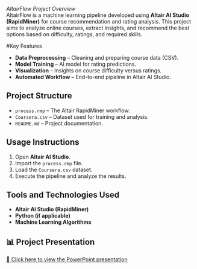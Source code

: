 *AltairFlow*
*Project Overview*  
AltairFlow is a machine learning pipeline developed using **Altair AI Studio (RapidMiner)** for course recommendation and rating analysis. This project aims to analyze online courses, extract insights, and recommend the best options based on difficulty, ratings, and required skills.  

#Key Features 
- **Data Preprocessing** – Cleaning and preparing course data (CSV).  
- **Model Training** – AI model for rating predictions.  
- **Visualization** – Insights on course difficulty versus ratings.  
- **Automated Workflow** – End-to-end pipeline in Altair AI Studio.  

## **Project Structure**  
- `process.rmp` – The Altair RapidMiner workflow.  
- `Coursera.csv` – Dataset used for training and analysis.  
- `README.md` – Project documentation.  

## **Usage Instructions**  
1. Open **Altair AI Studio**.  
2. Import the `process.rmp` file.  
3. Load the `Coursera.csv` dataset.  
4. Execute the pipeline and analyze the results.  

## **Tools and Technologies Used**  
- **Altair AI Studio (RapidMiner)**  
- **Python (if applicable)**  
- **Machine Learning Algorithms**  
## 📊 Project Presentation  
[📂 Click here to view the PowerPoint presentation](https://github.com/shreeragula/Altair_RapidMiner_Project/raw/main/Analytics.pptx)
